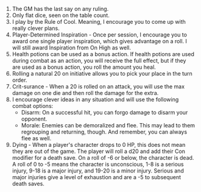 1. The GM has the last say on any ruling.
2. Only flat dice, seen on the table count.
3. I play by the Rule of Cool. Meaning, I encourage you to come up with really clever plans.
4. Player-Determined Inspiration - Once per session, I encourage you to award one single player inspiration, which gives advantage on a roll. I will still award Inspiration from On High as well.
5. Health potions can be used as a bonus action. If health potions are used during combat as an action, you will receive the full effect, but if they are used as a bonus action, you roll the amount you heal.
6. Rolling a natural 20 on initiative allows you to pick your place in the turn order.
7. Crit-surance - When a 20 is rolled on an attack, you will use the max damage on one die and then roll the damage for the extra.
8. I encourage clever ideas in any situation and will use the following combat options:
    - Disarm: On a successful hit, you can forgo damage to disarm your opponent.
    - Morale: Enemies can be demoralized and flee. This may lead to them regrouping and returning, though. And remember, you can always flee as well.
9. Dying - When a player's character drops to 0 HP, this does not mean they are out of the game. The player will roll a d20 and add their Con modifier for a death save. On a roll of -6 or below, the character is dead. A roll of 0 to -5 means the character is unconscious, 1-8 is a serious injury, 9-18 is a major injury, and 19-20 is a minor injury. Serious and major injuries give a level of exhaustion and are a -5 to subsequent death saves.